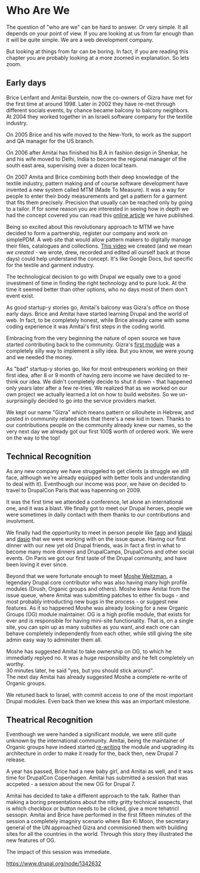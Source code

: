 # Who Are We

The question of "who are we" can be hard to answer. Or very simple. It all depends on your point of view. If you are looking at us from far enough than it will be quite simple. We are a web development company.

But looking at things from far can be boring. In fact, if you are reading this chapter you are probably looking at a more zoomed in explanation. So lets zoom.

## Early days

Brice Lenfant and Amitai Burstein, now the co-owners of Gizra have met for the first time at around 1998. Later in 2002 they have re-met through different socials events, by chance became balcony to balcony neighbors. At 2004 they worked together in an Israeli software company for the textille industry.

On 2005 Brice and his wife moved to the New-York, to work as the support and QA manager for the US branch.

On 2006 after Amitai has finished his B.A in fashion design in Shenkar, he and his wife moved to Delhi, India to become the regional manager of the south east area, supervising over a dozen local team.

On 2007 Amita and Brice combining both their deep knowledge of the textile industry, pattern making and of course software development have invented a new system called MTM (Made To Measure). It was a way for people to enter their body measurements and get a pattern for a garment that fits them precisely. Precision that usually can be reached only by going to a tailor. If for some reason you are interested in seeing how in depth we had the concept covered you can read this [online article](https://docs.google.com/document/d/1bwinkky6CHY9NZHB6HDcrRE88XaG7Avkz456sj1GN4o/edit?usp=sharing) we have published.

Being so excited about this revolutionary approach to MTM we have decided to form a partnership, register our company and work on simplePDM. A web site that would allow pattern makers to digitally manage their files, catalogues and collections. [This video](https://www.youtube.com/watch?v=cMj1w3Sx9_U) we created (and we mean _we created_ - we wrote, drew, recorded and edited all ourself back at those days) could help understand the concept. It's like Google Docs, but specific for the textile and garment industry.

The technological decision to go with Drupal we equally owe to a good investment of time in finding the right technology and to pure luck. At the time it seemed better than other options, who no days most of them don't event exist.

As good startup-y stories go, Amitai's balcony was Gizra's office on those early days. Brice and Amitai have started learning Drupal and the world of web. In fact, to be completely honest, while Brice already came with some coding experience it was Amitai's first steps in the coding world.

Embracing from the very beginning the nature of open source we have started contributing back to the community. Gizra's [first module](https://www.drupal.org/project/create_quota) was a completely silly way to implement a silly idea. But you know, we were young and we needed the money.

As "bad" startup-y stories go, like for most entreupeners working on their first idea, after 8 or 9 month of having zero income we have decided to re-think our idea. We didn't completely decide to shut it down - that happened only years later after a few re-tries. We realized that as we worked on our own project we actually learned a lot on how to build websites. So we un-surprisingily decided to go into the service providers market.

We kept our name "Gizra" which means pattern or sillouhete in Hebrew, and posted in community related sites that there's a new kid in town.
Thanks to our contributions people on the community already knew our names, so the very next day we already got our first 100$ worth of ordered work. We were on the way to the top!

## Technical Recognition

As any new company we have struggeled to get clients (a struggle we still face, although we're already equipped with better tools and understanding to deal with it). Eventhough our income was poor, we have on decided to travel to DrupalCon Paris that was hapenning on 2009.

It was the first time we attended a conference, let alone an international one, and it was a blast. We finally got to meet our Drupal heroes, people we were sometimes in daily contact with them thanks to our contributions and involvment.

We finally had the opportunity to meet in person people like [fago](https://www.drupal.org/u/fago) and [klausi](https://www.drupal.org/u/klausi) and [dasjo](https://www.drupal.org/u/dasjo) that we were working with on the issue queue. Having our first dinner with our new yet old Drupal friends, was in fact a first in what to become many more dinners and DrupalCamps, DrupalCons and other social events. On Paris we got our first taste of the Drupal community, and have been loving it ever since.

Beyond that we were fortunate enough to meet [Moshe Weitzman](https://www.drupal.org/u/moshe-weitzman), a legendary Drupal core contributor who was also having many high profile modules (Drush, Organic groups and others). Moshe knew Amitai from the issue queue, where Amitai was submitting patches to either fix bugs - and most probably introducting new bugs in the process - or suggest new features. As it so happened Moshe was already looking for a new Organic Groups (OG) module maintainer. OG is a high profile module, that exists for ever and is responsible for having mini-site functionality. That is, on a single site, you can spin up as many subsites as you want, and each one can behave completely independently from each other, while still giving the site admin easy way to administer them all.

Moshe has suggested Amitai to take ownership on OG, to which he immediatly replyed no. It was a huge responsibilty and he felt completely un worthy.  
30 minutes later, he said "yes, but you should stick around".  
The next day Amitai has already suggested Moshe a complete re-write of Organic groups.

We retuned back to Israel, with commit access to one of the most important Drupal modules. Even back then we knew this was an important milestone.


## Theatrical Recognition

Eventhough we were handed a significant module, we were still quite unknown by the international community. Amitai, being the maintainer of Organic groups have indeed started [re-writing](https://www.drupal.org/node/567840) the module and upgrading its architecture in order to make it ready for the, back then, new Drupal 7 release.

A year has passed, Brice had a new baby girl, and Amitai as well, and it was time for DrupalCon Copenhagen. Amitai has submitted a session that was accpeted - a session about the new OG for Drupal 7.

Amitai has decided to take a different approach to the talk. Rather than making a boring presentations about the nitty gritty technical asspects, that is which checkbox or button needs to be clicked, give a more tehatricl sessopn. Amitai and Brice have performed in the first fifteen minutes of the session a completely imagniry scenario where Ban Ki Moon, the secretary general of the UN approached Gizra and commisioned them with building sites for all the countries in the world. Through this story they illustrated the new features of OG.

The impact of this session was immediate.


https://www.drupal.org/node/1342632
